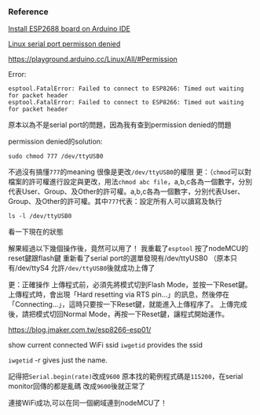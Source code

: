 ### Reference

[Install ESP2688 board on Arduino IDE](https://randomnerdtutorials.com/how-to-install-esp8266-board-arduino-ide/)

[Linux serial port permisson denied](https://stackoverflow.com/questions/27858041/oserror-errno-13-permission-denied-dev-ttyacm0-using-pyserial-from-pyth)

https://playground.arduino.cc/Linux/All/#Permission

Error:
```shell
esptool.FatalError: Failed to connect to ESP8266: Timed out waiting for packet header
esptool.FatalError: Failed to connect to ESP8266: Timed out waiting for packet header
```
原本以為不是serial port的問題，因為我有查到permission denied的問題

permission denied的solution:


```shell 
sudo chmod 777 /dev/ttyUSB0  
```
不過沒有搞懂`777`的meaning
很像是更改`/dev/ttyUSB0`的權限
更：（`chmod`可以對檔案的許可權進行設定與更改，用法`chmod abc file`，a,b,c各為一個數字，分別代表User、Group、及Other的許可權。a,b,c各為一個數字，分別代表User、Group、及Other的許可權。其中`777`代表：設定所有人可以讀寫及執行
```shell
ls -l /dev/ttyUSB0    
```
看一下現在的狀態


解果經過以下幾個操作後，竟然可以用了！
我重載了`esptool`
按了nodeMCU的reset鍵跟flash鍵
重新看了serial port的選單發現有/dev/ttyUSB0 （原本只有/dev/ttyS4
允許`/dev/ttyUSB0`後就成功上傳了

更：正確操作
上傳程式前，必須先將模式切到Flash Mode，並按一下Reset鍵。上傳程式時，會出現「Hard resetting via RTS pin...」的訊息，然後停在「Connecting...」，這時只要按一下Reset鍵，就能進入上傳程序了。
上傳完成後，請把模式切回Normal Mode，再按一下Reset鍵，讓程式開始運作。

https://blog.jmaker.com.tw/esp8266-esp01/

show current connected WiFi ssid
`iwgetid` provides the ssid

`iwgetid` -r gives just the name.

記得把`Serial.begin(rate)`改成`9600`
原本找的範例程式碼是`115200`，在serial monitor回傳的都是亂碼
改成`9600`後就正常了

連接WiFi成功,可以在同一個網域連到nodeMCU了！

